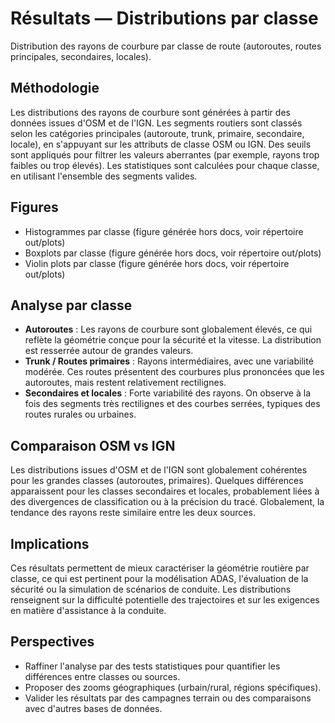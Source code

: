 # Résultats — Distributions par classe


Distribution des rayons de courbure par classe de route (autoroutes, routes principales, secondaires, locales).

## Méthodologie

Les distributions des rayons de courbure sont générées à partir des données issues d'OSM et de l'IGN. Les segments routiers sont classés selon les catégories principales (autoroute, trunk, primaire, secondaire, locale), en s'appuyant sur les attributs de classe OSM ou IGN. Des seuils sont appliqués pour filtrer les valeurs aberrantes (par exemple, rayons trop faibles ou trop élevés). Les statistiques sont calculées pour chaque classe, en utilisant l'ensemble des segments valides.

## Figures

- Histogrammes par classe (figure générée hors docs, voir répertoire out/plots)
- Boxplots par classe (figure générée hors docs, voir répertoire out/plots)
- Violin plots par classe (figure générée hors docs, voir répertoire out/plots)

## Analyse par classe

- **Autoroutes** : Les rayons de courbure sont globalement élevés, ce qui reflète la géométrie conçue pour la sécurité et la vitesse. La distribution est resserrée autour de grandes valeurs.
- **Trunk / Routes primaires** : Rayons intermédiaires, avec une variabilité modérée. Ces routes présentent des courbures plus prononcées que les autoroutes, mais restent relativement rectilignes.
- **Secondaires et locales** : Forte variabilité des rayons. On observe à la fois des segments très rectilignes et des courbes serrées, typiques des routes rurales ou urbaines.

## Comparaison OSM vs IGN

Les distributions issues d'OSM et de l'IGN sont globalement cohérentes pour les grandes classes (autoroutes, primaires). Quelques différences apparaissent pour les classes secondaires et locales, probablement liées à des divergences de classification ou à la précision du tracé. Globalement, la tendance des rayons reste similaire entre les deux sources.

## Implications

Ces résultats permettent de mieux caractériser la géométrie routière par classe, ce qui est pertinent pour la modélisation ADAS, l'évaluation de la sécurité ou la simulation de scénarios de conduite. Les distributions renseignent sur la difficulté potentielle des trajectoires et sur les exigences en matière d'assistance à la conduite.

## Perspectives

- Raffiner l'analyse par des tests statistiques pour quantifier les différences entre classes ou sources.
- Proposer des zooms géographiques (urbain/rural, régions spécifiques).
- Valider les résultats par des campagnes terrain ou des comparaisons avec d'autres bases de données.
